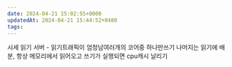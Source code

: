 ```yaml
---
date: 2024-04-21 15:02:55+0000
updatedAt: 2024-04-21 15:44:52+8480
tags: 
---
```

시세 읽기 서버 - 읽기트래픽이 엄청남여러개의 코어중 하나만쓰기 나머지는 읽기에 배분, 항상 메모리에서 읽어오고 쓰기가 실행되면 cpu캐시 날리기